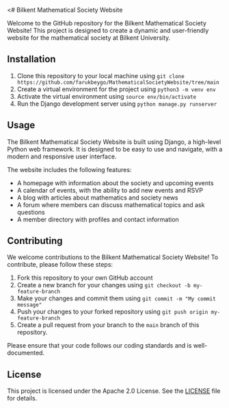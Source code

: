 <# Bilkent Mathematical Society Website

Welcome to the GitHub repository for the Bilkent Mathematical Society Website! This project is designed to create a dynamic and user-friendly website for the mathematical society at Bilkent University.

## Installation

1. Clone this repository to your local machine using `git clone https://github.com/farukbeygo/MathematicalSocietyWebsite/tree/main`
2. Create a virtual environment for the project using `python3 -m venv env`
3. Activate the virtual environment using `source env/bin/activate`
4. Run the Django development server using `python manage.py runserver`

## Usage

The Bilkent Mathematical Society Website is built using Django, a high-level Python web framework. It is designed to be easy to use and navigate, with a modern and responsive user interface.

The website includes the following features:

- A homepage with information about the society and upcoming events
- A calendar of events, with the ability to add new events and RSVP
- A blog with articles about mathematics and society news
- A forum where members can discuss mathematical topics and ask questions
- A member directory with profiles and contact information

## Contributing

We welcome contributions to the Bilkent Mathematical Society Website! To contribute, please follow these steps:

1. Fork this repository to your own GitHub account
2. Create a new branch for your changes using `git checkout -b my-feature-branch`
3. Make your changes and commit them using `git commit -m "My commit message"`
4. Push your changes to your forked repository using `git push origin my-feature-branch`
5. Create a pull request from your branch to the `main` branch of this repository.

Please ensure that your code follows our coding standards and is well-documented.

## License

This project is licensed under the Apache 2.0 License. See the [LICENSE](LICENSE) file for details.
